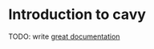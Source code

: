 # Introduction to cavy

TODO: write [great documentation](http://jacobian.org/writing/great-documentation/what-to-write/)
